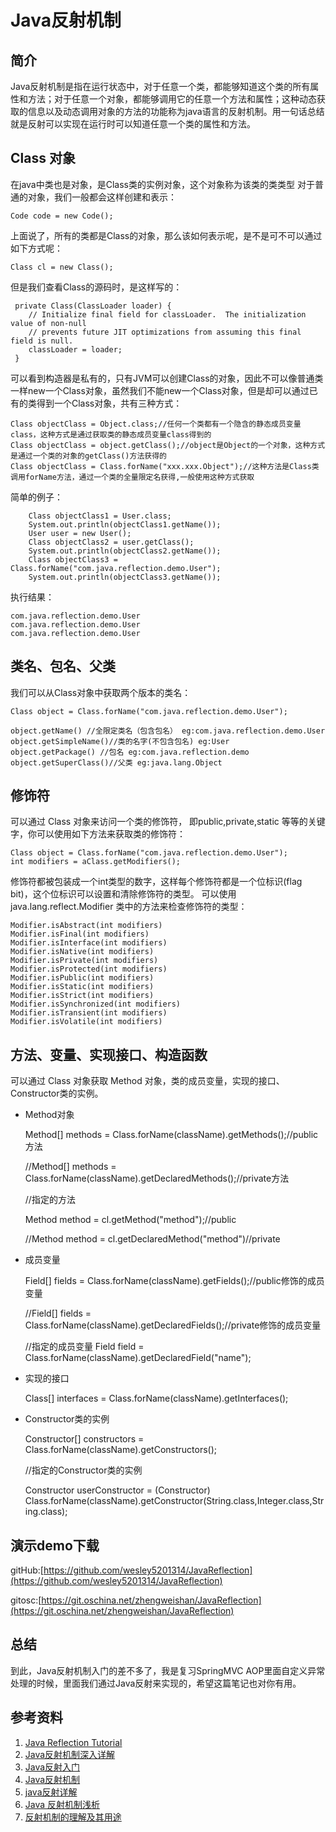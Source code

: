 # Java反射机制 #
## 简介 ##

Java反射机制是指在运行状态中，对于任意一个类，都能够知道这个类的所有属性和方法；对于任意一个对象，都能够调用它的任意一个方法和属性；这种动态获取的信息以及动态调用对象的方法的功能称为java语言的反射机制。用一句话总结就是反射可以实现在运行时可以知道任意一个类的属性和方法。

## Class 对象 ##

在java中类也是对象，是Class类的实例对象，这个对象称为该类的类类型
对于普通的对象，我们一般都会这样创建和表示：

	Code code = new Code();

上面说了，所有的类都是Class的对象，那么该如何表示呢，是不是可不可以通过如下方式呢：

	Class cl = new Class();

但是我们查看Class的源码时，是这样写的：

	 private Class(ClassLoader loader) {
		// Initialize final field for classLoader.  The initialization value of non-null
		// prevents future JIT optimizations from assuming this final field is null.
		classLoader = loader;
	 }

可以看到构造器是私有的，只有JVM可以创建Class的对象，因此不可以像普通类一样new一个Class对象，虽然我们不能new一个Class对象，但是却可以通过已有的类得到一个Class对象，共有三种方式：

    Class objectClass = Object.class;//任何一个类都有一个隐含的静态成员变量class，这种方式是通过获取类的静态成员变量class得到的
    Class objectClass = object.getClass();//object是Object的一个对象，这种方式是通过一个类的对象的getClass()方法获得的
    Class objectClass = Class.forName("xxx.xxx.Object");//这种方法是Class类调用forName方法，通过一个类的全量限定名获得,一般使用这种方式获取

简单的例子：

        Class objectClass1 = User.class;
        System.out.println(objectClass1.getName());
        User user = new User();
        Class objectClass2 = user.getClass();
        System.out.println(objectClass2.getName());
        Class objectClass3 = Class.forName("com.java.reflection.demo.User");
        System.out.println(objectClass3.getName());
执行结果：

    com.java.reflection.demo.User
    com.java.reflection.demo.User
    com.java.reflection.demo.User

## 类名、包名、父类 ##

我们可以从Class对象中获取两个版本的类名：
    
    Class object = Class.forName("com.java.reflection.demo.User");
    
    object.getName() //全限定类名（包含包名） eg:com.java.reflection.demo.User
    object.getSimpleName()//类的名字(不包含包名) eg:User
	object.getPackage() //包名 eg:com.java.reflection.demo
	object.getSuperClass()//父类 eg:java.lang.Object

## 修饰符 ##
可以通过 Class 对象来访问一个类的修饰符， 即public,private,static 等等的关键字，你可以使用如下方法来获取类的修饰符：

    Class object = Class.forName("com.java.reflection.demo.User");
    int modifiers = aClass.getModifiers();

修饰符都被包装成一个int类型的数字，这样每个修饰符都是一个位标识(flag bit)，这个位标识可以设置和清除修饰符的类型。 可以使用 java.lang.reflect.Modifier 类中的方法来检查修饰符的类型：

    Modifier.isAbstract(int modifiers)
    Modifier.isFinal(int modifiers)
    Modifier.isInterface(int modifiers)
    Modifier.isNative(int modifiers)
    Modifier.isPrivate(int modifiers)
    Modifier.isProtected(int modifiers)
    Modifier.isPublic(int modifiers)
    Modifier.isStatic(int modifiers)
    Modifier.isStrict(int modifiers)
    Modifier.isSynchronized(int modifiers)
    Modifier.isTransient(int modifiers)
    Modifier.isVolatile(int modifiers)

## 方法、变量、实现接口、构造函数 ##
可以通过 Class 对象获取 Method 对象，类的成员变量，实现的接口、Constructor类的实例。

- Method对象 

    Method[] methods = Class.forName(className).getMethods();//public方法

    //Method[] methods = Class.forName(className).getDeclaredMethods();//private方法

	//指定的方法

	Method method = cl.getMethod("method");//public

    //Method method = cl.getDeclaredMethod("method")//private

- 成员变量 

    Field[] fields = Class.forName(className).getFields();//public修饰的成员变量

    //Field[] fields = Class.forName(className).getDeclaredFields();//private修饰的成员变量

	//指定的成员变量
	Field field = Class.forName(className).getDeclaredField("name");

- 实现的接口

    Class[] interfaces = Class.forName(className).getInterfaces();

- Constructor类的实例
    
    Constructor[] constructors = Class.forName(className).getConstructors();
 
	//指定的Constructor类的实例

	Constructor<User> userConstructor = (Constructor<User>) Class.forName(className).getConstructor(String.class,Integer.class,String.class);

## 演示demo下载 ##

gitHub:[https://github.com/wesley5201314/JavaReflection](https://github.com/wesley5201314/JavaReflection)

gitosc:[https://git.oschina.net/zhengweishan/JavaReflection](https://git.oschina.net/zhengweishan/JavaReflection)

## 总结 ##
到此，Java反射机制入门的差不多了，我是复习SpringMVC AOP里面自定义异常处理的时候，里面我们通过Java反射来实现的，希望这篇笔记也对你有用。

## 参考资料 ##

1. [Java Reflection Tutorial](http://tutorials.jenkov.com/java-reflection/index.html)
1. [Java反射机制深入详解](http://www.cnblogs.com/hxsyl/archive/2013/03/23/2977593.html)
1. [Java反射入门](http://blog.csdn.net/trigl/article/details/51042403)
1. [Java反射机制](http://www.cnblogs.com/jqyp/archive/2012/03/29/2423112.html)
1. [java反射详解](http://www.cnblogs.com/rollenholt/archive/2011/09/02/2163758.html)
1. [Java 反射机制浅析](http://www.cnblogs.com/gulvzhe/archive/2012/01/27/2330001.html)
1. [反射机制的理解及其用途](http://uule.iteye.com/blog/1423512)